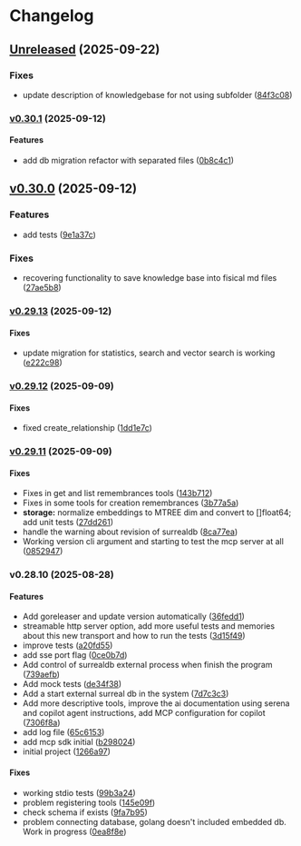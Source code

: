# Changelog

## [Unreleased](https://github.com-josedigio/madeindigio/remembrances-mcp/compare/v0.30.1...84f3c0831cfc76314b9f46d7a00d55a3d5199960) (2025-09-22)

### Fixes

* update description of knowledgebase for not using subfolder
([84f3c08](https://github.com-josedigio/madeindigio/remembrances-mcp/commit/84f3c0831cfc76314b9f46d7a00d55a3d5199960))

### [v0.30.1](https://github.com-josedigio/madeindigio/remembrances-mcp/compare/v0.30.0...v0.30.1) (2025-09-12)

#### Features

* add db migration refactor with separated files
([0b8c4c1](https://github.com-josedigio/madeindigio/remembrances-mcp/commit/0b8c4c119ebae6da23ca88e5971710ea69ef68f4))

## [v0.30.0](https://github.com-josedigio/madeindigio/remembrances-mcp/compare/v0.29.13...v0.30.0) (2025-09-12)

### Features

* add tests
([9e1a37c](https://github.com-josedigio/madeindigio/remembrances-mcp/commit/9e1a37cc2fc4ca2c06e2db0361b4363478ddf531))

### Fixes

* recovering functionality to save knowledge base into fisical md files
([27ae5b8](https://github.com-josedigio/madeindigio/remembrances-mcp/commit/27ae5b86d934e15ae18aa4558c94ad5b0ef49fe0))

### [v0.29.13](https://github.com-josedigio/madeindigio/remembrances-mcp/compare/v0.29.12...v0.29.13) (2025-09-12)

#### Fixes

* update migration for statistics, search and vector search is working
([e222c98](https://github.com-josedigio/madeindigio/remembrances-mcp/commit/e222c98c67a30e421832ea21f219ef69fb1d96ca))

### [v0.29.12](https://github.com-josedigio/madeindigio/remembrances-mcp/compare/v0.29.11...v0.29.12) (2025-09-09)

#### Fixes

* fixed create_relationship
([1dd1e7c](https://github.com-josedigio/madeindigio/remembrances-mcp/commit/1dd1e7c9397a00504e56dc0c493523c7809a9206))

### [v0.29.11](https://github.com-josedigio/madeindigio/remembrances-mcp/compare/v0.28.10...v0.29.11) (2025-09-09)

#### Fixes

* Fixes in get and list remembrances tools
([143b712](https://github.com-josedigio/madeindigio/remembrances-mcp/commit/143b7127eff3083846db5062338c889ba25ac0e1))
* Fixes in some tools for creation remembrances
([3b77a5a](https://github.com-josedigio/madeindigio/remembrances-mcp/commit/3b77a5a9c629fd2d6dadb5db72682fe5bca17976))
* **storage:** normalize embeddings to MTREE dim and convert to []float64; add
unit tests
([27dd261](https://github.com-josedigio/madeindigio/remembrances-mcp/commit/27dd261e1e2b818f46a72ddcc8e18fc554a04c39))
* handle the warning about revision of surrealdb
([8ca77ea](https://github.com-josedigio/madeindigio/remembrances-mcp/commit/8ca77ea823c83082d542c6113dd82cd7b867cc73))
* Working version cli argument and starting to test the mcp server at all
([0852947](https://github.com-josedigio/madeindigio/remembrances-mcp/commit/08529475071d6a3dae79e8b75b213c481ac543c6))

### v0.28.10 (2025-08-28)

#### Features

* Add goreleaser and update version automatically
([36fedd1](https://github.com-josedigio/madeindigio/remembrances-mcp/commit/36fedd18afa08759a9ee2995755164e4ed9bcbb3))
* streamable http server option, add more useful tests and memories about this
new transport and how to run the tests
([3d15f49](https://github.com-josedigio/madeindigio/remembrances-mcp/commit/3d15f491bfaad0e756121ec6b21a4a02ec13df3d))
* improve tests
([a20fd55](https://github.com-josedigio/madeindigio/remembrances-mcp/commit/a20fd551b5a833f70db12977bcb01d4691775e76))
* add sse port flag
([0ce0b7d](https://github.com-josedigio/madeindigio/remembrances-mcp/commit/0ce0b7d5a5b054ed6bf2a265cf62ef14ce6b1cf1))
* Add control of surrealdb external process when finish the program
([739aefb](https://github.com-josedigio/madeindigio/remembrances-mcp/commit/739aefb4508f1faa6a5ac267be4dc76657ed42d4))
* Add mock tests
([de34f38](https://github.com-josedigio/madeindigio/remembrances-mcp/commit/de34f38a06f4ad0a4504417eaba848268a0b871a))
* Add a start external surreal db in the system
([7d7c3c3](https://github.com-josedigio/madeindigio/remembrances-mcp/commit/7d7c3c301a8d1b114999a38d9270dd6d78808fed))
* Add more descriptive tools, improve the ai documentation using serena and
copilot agent instructions, add MCP configuration for copilot
([7306f8a](https://github.com-josedigio/madeindigio/remembrances-mcp/commit/7306f8a741d7f5110ce5ae92b8bcfe7e4f42aae2))
* add log file
([65c6153](https://github.com-josedigio/madeindigio/remembrances-mcp/commit/65c6153a719f43855c059ac0ae2b6456d93f2252))
* add mcp sdk initial
([b298024](https://github.com-josedigio/madeindigio/remembrances-mcp/commit/b29802449582220d24cb9dd613e8fa616cbc0636))
* initial project
([1266a97](https://github.com-josedigio/madeindigio/remembrances-mcp/commit/1266a975e51501b6f57eb2402bd325cede94b595))

#### Fixes

* working stdio tests
([99b3a24](https://github.com-josedigio/madeindigio/remembrances-mcp/commit/99b3a24ebec482db5415565fe255edb95198e0c7))
* problem registering tools
([145e09f](https://github.com-josedigio/madeindigio/remembrances-mcp/commit/145e09fadc2dbdc303d47a66c94d6be52868827a))
* check schema if exists
([9fa7b95](https://github.com-josedigio/madeindigio/remembrances-mcp/commit/9fa7b95c56ffa7b4fac146658dd6b32b46dd61c1))
* problem connecting database, golang doesn't included embedded db. Work in
progress
([0ea8f8e](https://github.com-josedigio/madeindigio/remembrances-mcp/commit/0ea8f8ede66e1dacb5a7f3730ff65d3d2c7d08fb))
